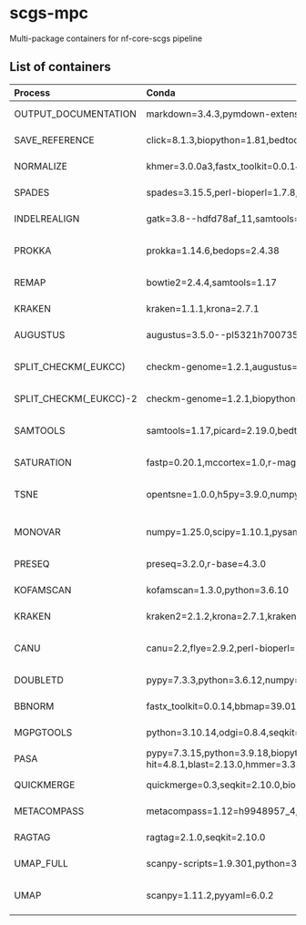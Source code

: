 # scgs-mpc
Multi-package containers for nf-core-scgs pipeline

## List of containers
| Process | Conda | docker image under quay.io/scgs/ |
| :--- | :--- | :--- |
| OUTPUT_DOCUMENTATION | markdown=3.4.3,pymdown-extensions=10.0.1 | mulled-v2-9d4085f2843801e3a749ddf5aafb2163e650905b:957aa01b06e937103f54e0d7f72e2ab0c8be9b6f-0 |
| SAVE_REFERENCE | click=8.1.3,biopython=1.81,bedtools=2.31.0 | mulled-v2-03f569b0930bbc8a26531ce48223cd6880134686:eeee3d8bada9c650a6eab38b1eecb7d20fe49a3a-0 |
| NORMALIZE | khmer=3.0.0a3,fastx_toolkit=0.0.14 | mulled-v2-afeccb6637ecc3e429a8f7f6e6713be70eff3d40:ee0ebbe2f959481c603cf90cda1c2026613505ef-0 |
| SPADES | spades=3.15.5,perl-bioperl=1.7.8,python=3.10 | mulled-v2-5524a20c8f39de906b127a66052c67b51c9a9ce1:c8e22953d04dee6a4da05f7a131bbd081ad78651-0 |
| INDELREALIGN | gatk=3.8--hdfd78af_11,samtools=1.17,picard=2.19.0 | mulled-v2-1078cca9be35f4e979036df5cc474bba6aa9e104:a682d8c0dfb0582e13b281ab918a1de0b7a7778d-0 |
| PROKKA | prokka=1.14.6,bedops=2.4.38 | mulled-v2-1e40df84b5b2d0a934c357a759500c269d2eb793:81460e1910925aa1427c823417f44d2739507564-0 |
| REMAP | bowtie2=2.4.4,samtools=1.17 | mulled-v2-c742dccc9d8fabfcff2af0d8d6799dbc711366cf:7a723346025146e191fdbf519b8131c258b9eeab-0 |
| KRAKEN | kraken=1.1.1,krona=2.7.1 | mulled-v2-d45752891fea2584428a164c55ff535957eb7fa2:17bc7e8d082e77491b01a53af02d08779b923f10-0 |
| AUGUSTUS | augustus=3.5.0--pl5321h700735d_3,tantan=40 | mulled-v2-25b0c981ecfd8d3b08ff5d0fe770fa0aed57e827:2f3083f6f040a1f2ba35c3999b612686446fc7f3-0 |
| SPLIT_CHECKM(_EUKCC) | checkm-genome=1.2.1,augustus=3.5.0--pl5321h700735d_3,tantan=40,biopython=1.81,typer=0.9.0,numpy=1.25.0,eukcc=2.1.0 | mulled-v2-28c5d03d1ac8475499ba2a43715feecc3e991223:c795f73b9d282e25900663d2b634c26711c5b8a4-0 |
| SPLIT_CHECKM(_EUKCC)-2 | checkm-genome=1.2.1,biopython=1.81,typer=0.9.0,numpy=1.25.0,eukcc=2.1.0 | mulled-v2-0feaab287f38f972131dd3bb7da934bbaf023bff:4ef92db9dd23be0907c8aca442ae601cf16179b2-0 |
| SAMTOOLS | samtools=1.17,picard=2.19.0,bedtools=2.31.0,r-magicaxis=2.2 | mulled-v2-a055626708da8b97b79d76d03667dba1cb4bb107:3785590b864aff1747a8d3237666cee5030d4c3e-0 |
| SATURATION | fastp=0.20.1,mccortex=1.0,r-magicaxis=2.2.14,r-rcolorbrewer=1.1_3 | mulled-v2-78a3de80258f15f00d10eb0e6b53b053cda0fdaf:a53e36beaf3f3c66855542ea44bf07fdb3309689-0 |
| TSNE | opentsne=1.0.0,h5py=3.9.0,numpy=1.25.0,pandas=2.0.2,kpal=2.1.1,perl-bioperl=1.7.8 | mulled-v2-8905087433117c98a93e379c07447431e85bdd71:5402918794aa21f8f7e4b46973655d86142c9ffb-0 |
| MONOVAR | numpy=1.25.0,scipy=1.10.1,pysam=0.21.0,samtools=1.17 | mulled-v2-3fac00b995a603e53b168c14fd623583081a1b9d:dc88b89d94c822ade5a35acdb5836139bb931890-0 |
| PRESEQ | preseq=3.2.0,r-base=4.3.0 | mulled-v2-f75ca76f6f0d8dac03a420a64d4d702441604c14:03f4a075e359bb32a613b098d13dba7b4c8c967f-0 |
| KOFAMSCAN | kofamscan=1.3.0,python=3.6.10 | mulled-v2-ef3cc10895f39bdde312c5e796de361bc231bb29:f6fe8bf9968d952a4cb8cdb90f165e49c40688b8-0 |
| KRAKEN | kraken2=2.1.2,krona=2.7.1,krakentools=1.2 | mulled-v2-3bbb1b9ff2130265cf8d9498a097b04978fb988f:6688dcb6662e35001e709b425821fff321f15540-0 |
| CANU | canu=2.2,flye=2.9.2,perl-bioperl=1.7.8,perl-io-all=0.87 | mulled-v2-ef18b85941472064953d94d6112dc05e36194472:90a061fb09200847c4637e3480aa75a467fb2786-0 |
| DOUBLETD | pypy=7.3.3,python=3.6.12,numpy=1.19.5,scipy=1.5.3,pysam=0.15.4,pandas=1.1.5,pyvcf=0.6.8 | mulled-v2-b7b08ecbb8cbfa2e328c1c68384966d9ba24b2c8:35b29e00884f8c94506f5174a2a2eb3ea2f07a20-0 |
| BBNORM | fastx_toolkit=0.0.14,bbmap=39.01 | mulled-v2-0f45a2e9949b9309cc37635f57bff7a66baf8095:86172d512030702a6bdb7b2cd7e301c3e1a14e56-1 |
| MGPGTOOLS | python=3.10.14,odgi=0.8.4,seqkit=2.8.0,gfapy=1.2.3,clustalw=2.1,gffread=0.12.7,aster=1.16,biopython=1.83,toytree=3.0.1,pandas=2.2.1,numpy=1.26.4,prettytable=3.10.0,mummer4=4.0.0rc1 | mulled-v2-089d7a065ba2c540b6ac7fe9ae1819e5e40ec7b4:23979f6d41a67b9e859697c2a8a32a23894041ee-0 |
| PASA | pypy=7.3.15,python=3.9.18,biopython=1.84,bedtools=2.30.0,prodigal=2.6.3,cd-hit=4.8.1,blast=2.13.0,hmmer=3.3.2,diamond=2.0.14,mcl=14.137,mafft=7.526,parallel=20220222,numpy=1.26.4,scipy=1.12.0,networkx=2.6.3,pandas=2.2.2,perl-bioperl=1.7.8 | mulled-v2-073b771ca2dadccea705dbf1ddd01a7cf8acbd16:2dbb37a53c6b2b0022680b85f721d8d95f888d99-0 |
| QUICKMERGE | quickmerge=0.3,seqkit=2.10.0,biopython=1.85,perl-bioperl=1.7.8,seqtk=1.4 | mulled-v2-d417af7602b66a7a02bee82c7dd6399da6f61ce0:d831d87d4fdb108118b1d07ed3b32621cd2472f2-0 |
| METACOMPASS | metacompass=1.12=h9948957_4,seqkit=2.10.0,seqtk=1.4 | mulled-v2-0e7fe6bd3265990ffcdf96496fe08dc5aa55fd24:62c3137bd1d05677122f8069cb3981ac4e60651e-0 |
| RAGTAG | ragtag=2.1.0,seqkit=2.10.0 | mulled-v2-561a2673ebd796b3ddd2822d3f38440d215223c5:6b65b2e5d7cc53084c2dc5fec2260d8adbee49f1-0 |
| UMAP_FULL | scanpy-scripts=1.9.301,python=3.9.23,loompy=3.0.6,pyyaml=6.0.2,r-ggpubr=0.6.1,r-sceasy=0.0.7 | mulled-v2-fe9371f6be95d197dedf7c0a65e9e322526829e0:8d6c60157f466e2d016b24eb850b151a57f390ab-0 |
| UMAP | scanpy=1.11.2,pyyaml=6.0.2 | mulled-v2-9109a57576476a9373a70c6f48e5d8d64c8d6c77:1da6c154f4395390d27ed0224ea5055605acd644-0 |
